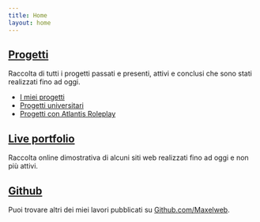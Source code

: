 ```yaml
---
title: Home
layout: home
---
```


## [Progetti](projects/)

Raccolta di tutti i progetti passati e presenti, attivi e conclusi che sono stati realizzati fino ad oggi.

- [I miei progetti](projects/my/) 
- [Progetti universitari](projects/uni/)
- [Progetti con Atlantis Roleplay](projects/acrp/)


## [Live portfolio](portfolio/)

Raccolta online dimostrativa di alcuni siti web realizzati fino ad oggi e non più attivi.


## [Github](http://git.marianosciacco.it)

Puoi trovare altri dei miei lavori pubblicati su [Github.com/Maxelweb](https://github.com/Maxelweb/).